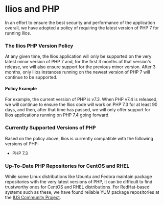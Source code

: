 # Ilios and PHP

In an effort to ensure the best security and performance of the application overall, we have adopted a policy of requiring the latest version of PHP 7 for running Ilios.
  
### The Ilios PHP Version Policy

At any given time, the Ilios application will only be supported on the very latest minor version of PHP 7 and, for the first 3 months of that version's release, we will also ensure support for the previous minor version.  After 3 months, only Ilios instances running on the newest version of PHP 7 will continue to be supported.
 
#### Policy Example

For example, the current version of PHP is v7.3.  When PHP v7.4 is released, we will continue to ensure the Ilios code will work on PHP 7.3 for at least 90 days, and then, after that time has passed, we will only offer support for Ilios applications running on PHP 7.4 going forward.

### Currently Supported Versions of PHP

Based on the policy above, Ilios is currently compatible with the following versions of PHP:

* PHP 7.3
 
### Up-To-Date PHP Repositories for CentOS and RHEL

While some Linux distributions like Ubuntu and Fedora maintain package repositories with the very latest versions of PHP, it can be difficult to find trustworthy ones for CentOS and RHEL distributions. For RedHat-based systems such as these, we have found reliable YUM package repositories at the [IUS Community Project](https://ius.io).

